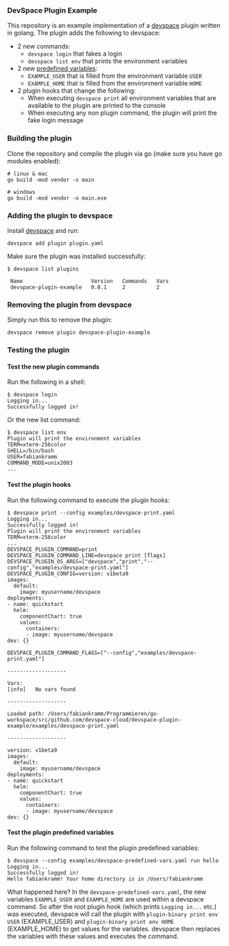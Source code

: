 ### DevSpace Plugin Example

This repository is an example implementation of a [devspace](https://github.com/devspace-cloud/devspace) plugin written in golang. The plugin adds the following to devspace:
- 2 new commands: 
  - `devspace login` that fakes a login
  - `devspace list env` that prints the environment variables
- 2 new [predefined variables](https://devspace.sh/cli/docs/configuration/variables/basics#predefined-variables):
  - `EXAMPLE_USER` that is filled from the environment variable `USER`
  - `EXAMPLE_HOME` that is filled from the environment variable `HOME`
- 2 plugin hooks that change the following:
  - When executing `devspace print` all environment variables that are available to the plugin are printed to the console
  - When executing any non plugin command, the plugin will print the fake login message 

### Building the plugin

Clone the repository and compile the plugin via go (make sure you have go modules enabled):
```
# linux & mac
go build -mod vendor -o main

# windows
go build -mod vendor -o main.exe
```

### Adding the plugin to devspace

Install [devspace](https://github.com/devspace-cloud/devspace) and run:
```
devspace add plugin plugin.yaml
```

Make sure the plugin was installed successfully:
```
$ devspace list plugins

 Name                      Version   Commands   Vars  
 devspace-plugin-example   0.0.1     2          2     

```

### Removing the plugin from devspace

Simply run this to remove the plugin:
```
devspace remove plugin devspace-plugin-example
```

### Testing the plugin

#### Test the new plugin commands

Run the following in a shell:
```
$ devspace login
Logging in...
Successfully logged in!
```

Or the new list command:
```
$ devspace list env
Plugin will print the environment variables
TERM=xterm-256color
SHELL=/bin/bash
USER=fabiankramm
COMMAND_MODE=unix2003
...
```

#### Test the plugin hooks

Run the following command to execute the plugin hooks:
```
$ devspace print --config examples/devspace-print.yaml
Logging in...
Successfully logged in!
Plugin will print the environment variables
TERM=xterm-256color
...
DEVSPACE_PLUGIN_COMMAND=print
DEVSPACE_PLUGIN_COMMAND_LINE=devspace print [flags]
DEVSPACE_PLUGIN_OS_ARGS=["devspace","print","--config","examples/devspace-print.yaml"]
DEVSPACE_PLUGIN_CONFIG=version: v1beta9
images:
  default:
    image: myusername/devspace
deployments:
- name: quickstart
  helm:
    componentChart: true
    values:
      containers:
      - image: myusername/devspace
dev: {}

DEVSPACE_PLUGIN_COMMAND_FLAGS=["--config","examples/devspace-print.yaml"]

-------------------

Vars:
[info]   No vars found

-------------------

Loaded path: /Users/fabiankramm/Programmieren/go-workspace/src/github.com/devspace-cloud/devspace-plugin-example/examples/devspace-print.yaml

-------------------

version: v1beta9
images:
  default:
    image: myusername/devspace
deployments:
- name: quickstart
  helm:
    componentChart: true
    values:
      containers:
      - image: myusername/devspace
dev: {}
```

#### Test the plugin predefined variables

Run the following command to test the plugin predefined variables:

```
$ devspace --config examples/devspace-predefined-vars.yaml run hello
Logging in...
Successfully logged in!
Hello fabiankramm! Your home directory is in /Users/fabiankramm
```

What happened here? In the `devspace-predefined-vars.yaml`, the new variables `EXAMPLE_USER` and `EXAMPLE_HOME` are used within a devspace command. So after the root plugin hook (which prints `Logging in...` etc.) was executed, devspace will call the plugin with `plugin-binary print env USER` (EXAMPLE_USER) and  `plugin-binary print env HOME` (EXAMPLE_HOME) to get values for the variables. devspace then replaces the variables with these values and executes the command. 
